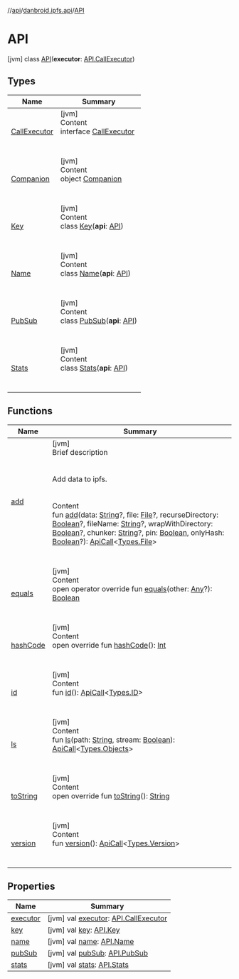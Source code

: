 //[api](../../index.md)/[danbroid.ipfs.api](../index.md)/[API](index.md)



# API  
 [jvm] class [API](index.md)(**executor**: [API.CallExecutor](-call-executor/index.md))   


## Types  
  
|  Name|  Summary| 
|---|---|
| [CallExecutor](-call-executor/index.md)| [jvm]  <br>Content  <br>interface [CallExecutor](-call-executor/index.md)  <br><br><br>
| [Companion](-companion/index.md)| [jvm]  <br>Content  <br>object [Companion](-companion/index.md)  <br><br><br>
| [Key](-key/index.md)| [jvm]  <br>Content  <br>class [Key](-key/index.md)(**api**: [API](index.md))  <br><br><br>
| [Name](-name/index.md)| [jvm]  <br>Content  <br>class [Name](-name/index.md)(**api**: [API](index.md))  <br><br><br>
| [PubSub](-pub-sub/index.md)| [jvm]  <br>Content  <br>class [PubSub](-pub-sub/index.md)(**api**: [API](index.md))  <br><br><br>
| [Stats](-stats/index.md)| [jvm]  <br>Content  <br>class [Stats](-stats/index.md)(**api**: [API](index.md))  <br><br><br>


## Functions  
  
|  Name|  Summary| 
|---|---|
| [add](add.md)| [jvm]  <br>Brief description  <br><br><br>Add data to ipfs.<br><br>  <br>Content  <br>fun [add](add.md)(data: [String](https://kotlinlang.org/api/latest/jvm/stdlib/kotlin/-string/index.html)?, file: [File](https://docs.oracle.com/javase/8/docs/api/java/io/File.html)?, recurseDirectory: [Boolean](https://kotlinlang.org/api/latest/jvm/stdlib/kotlin/-boolean/index.html)?, fileName: [String](https://kotlinlang.org/api/latest/jvm/stdlib/kotlin/-string/index.html)?, wrapWithDirectory: [Boolean](https://kotlinlang.org/api/latest/jvm/stdlib/kotlin/-boolean/index.html)?, chunker: [String](https://kotlinlang.org/api/latest/jvm/stdlib/kotlin/-string/index.html)?, pin: [Boolean](https://kotlinlang.org/api/latest/jvm/stdlib/kotlin/-boolean/index.html), onlyHash: [Boolean](https://kotlinlang.org/api/latest/jvm/stdlib/kotlin/-boolean/index.html)?): [ApiCall](../-api-call/index.md)<[Types.File](../-types/-file/index.md)>  <br><br><br>
| [equals](../-types/-name-value/index.md#kotlin/Any/equals/#kotlin.Any?/PointingToDeclaration/)| [jvm]  <br>Content  <br>open operator override fun [equals](../-types/-name-value/index.md#kotlin/Any/equals/#kotlin.Any?/PointingToDeclaration/)(other: [Any](https://kotlinlang.org/api/latest/jvm/stdlib/kotlin/-any/index.html)?): [Boolean](https://kotlinlang.org/api/latest/jvm/stdlib/kotlin/-boolean/index.html)  <br><br><br>
| [hashCode](../-types/-name-value/index.md#kotlin/Any/hashCode/#/PointingToDeclaration/)| [jvm]  <br>Content  <br>open override fun [hashCode](../-types/-name-value/index.md#kotlin/Any/hashCode/#/PointingToDeclaration/)(): [Int](https://kotlinlang.org/api/latest/jvm/stdlib/kotlin/-int/index.html)  <br><br><br>
| [id](id.md)| [jvm]  <br>Content  <br>fun [id](id.md)(): [ApiCall](../-api-call/index.md)<[Types.ID](../-types/-i-d/index.md)>  <br><br><br>
| [ls](ls.md)| [jvm]  <br>Content  <br>fun [ls](ls.md)(path: [String](https://kotlinlang.org/api/latest/jvm/stdlib/kotlin/-string/index.html), stream: [Boolean](https://kotlinlang.org/api/latest/jvm/stdlib/kotlin/-boolean/index.html)): [ApiCall](../-api-call/index.md)<[Types.Objects](../-types/-objects/index.md)>  <br><br><br>
| [toString](../-types/-name-value/index.md#kotlin/Any/toString/#/PointingToDeclaration/)| [jvm]  <br>Content  <br>open override fun [toString](../-types/-name-value/index.md#kotlin/Any/toString/#/PointingToDeclaration/)(): [String](https://kotlinlang.org/api/latest/jvm/stdlib/kotlin/-string/index.html)  <br><br><br>
| [version](version.md)| [jvm]  <br>Content  <br>fun [version](version.md)(): [ApiCall](../-api-call/index.md)<[Types.Version](../-types/-version/index.md)>  <br><br><br>


## Properties  
  
|  Name|  Summary| 
|---|---|
| [executor](index.md#danbroid.ipfs.api/API/executor/#/PointingToDeclaration/)|  [jvm] val [executor](index.md#danbroid.ipfs.api/API/executor/#/PointingToDeclaration/): [API.CallExecutor](-call-executor/index.md)   <br>
| [key](index.md#danbroid.ipfs.api/API/key/#/PointingToDeclaration/)|  [jvm] val [key](index.md#danbroid.ipfs.api/API/key/#/PointingToDeclaration/): [API.Key](-key/index.md)   <br>
| [name](index.md#danbroid.ipfs.api/API/name/#/PointingToDeclaration/)|  [jvm] val [name](index.md#danbroid.ipfs.api/API/name/#/PointingToDeclaration/): [API.Name](-name/index.md)   <br>
| [pubSub](index.md#danbroid.ipfs.api/API/pubSub/#/PointingToDeclaration/)|  [jvm] val [pubSub](index.md#danbroid.ipfs.api/API/pubSub/#/PointingToDeclaration/): [API.PubSub](-pub-sub/index.md)   <br>
| [stats](index.md#danbroid.ipfs.api/API/stats/#/PointingToDeclaration/)|  [jvm] val [stats](index.md#danbroid.ipfs.api/API/stats/#/PointingToDeclaration/): [API.Stats](-stats/index.md)   <br>

